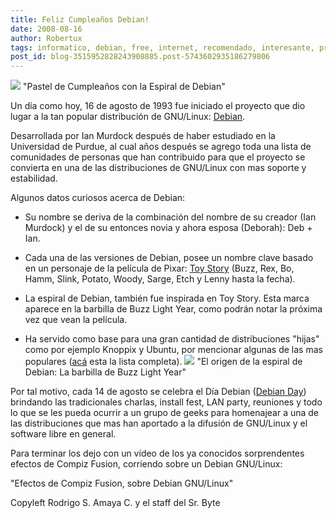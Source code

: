 ```yaml
---
title: Feliz Cumpleaños Debian!
date: 2008-08-16
author: Robertux
tags: informatico, debian, free, internet, recomendado, interesante, programacion, day, geek, gnu, computadoras, evento, linux, desktop, ubuntu, tecnologia
post_id: blog-3515952828243908885.post-5743602935186279806
---
```


[![](https://1.bp.blogspot.com/_jH77WNrMVRA/SKcNwgYNEGI/AAAAAAAACAE/aEUGnhgTB6Y/s320/DSCN3332.sized.jpg)](https://1.bp.blogspot.com/_jH77WNrMVRA/SKcNwgYNEGI/AAAAAAAACAE/aEUGnhgTB6Y/s1600-h/DSCN3332.sized.jpg)
"Pastel de Cumpleaños con la
Espiral de Debian"

Un día como hoy, 16 de agosto de 1993 fue iniciado el proyecto que dio lugar a la tan popular distribución de GNU/Linux: [Debian](http://www.debian.org/).

Desarrollada por Ian Murdock después de haber estudiado en la Universidad de Purdue, al cual años después se agrego toda una lista de comunidades de personas que han contribuido para que el proyecto se convierta en una de las distribuciones de GNU/Linux con mas soporte y estabilidad.

Algunos datos curiosos acerca de Debian:

- Su nombre se deriva de la combinación del nombre de su creador (Ian Murdock) y el de su entonces novia y ahora esposa (Deborah): Deb + Ian.

- Cada una de las versiones de Debian, posee un nombre clave basado en un personaje de la película de Pixar: [Toy Story](http://www.pixar.com/featurefilms/ts/) (Buzz, Rex, Bo, Hamm, Slink, Potato, Woody, Sarge, Etch y Lenny hasta la fecha).

- La espiral de Debian, también fue inspirada en Toy Story. Esta marca aparece en la barbilla de Buzz Light Year, como podrán notar la próxima vez que vean la película.

- Ha servido como base para una gran cantidad de distribuciones "hijas" como por ejemplo Knoppix y Ubuntu, por mencionar algunas de las mas populares ([acá](http://www.debian.org/misc/children-distros) esta la lista completa).
[![](https://3.bp.blogspot.com/_jH77WNrMVRA/SKcSYGVVndI/AAAAAAAACAM/gVJO1zVjKFM/s320/buzz.jpg)](https://3.bp.blogspot.com/_jH77WNrMVRA/SKcSYGVVndI/AAAAAAAACAM/gVJO1zVjKFM/s1600-h/buzz.jpg)
"El origen de la espiral de
Debian: La barbilla de Buzz Light Year"

Por tal motivo, cada 14 de agosto se celebra el Día Debian ([Debian Day](http://wiki.debian.org/DebianDay2008)) brindando las tradicionales charlas, install fest, LAN party, reuniones y todo lo que se les pueda ocurrir a un grupo de geeks para homenajear a una de las distribuciones que mas han aportado a la difusión de GNU/Linux y el software libre en general.

Para terminar los dejo con un vídeo de los ya conocidos sorprendentes efectos de Compiz Fusion, corriendo sobre un Debian GNU/Linux:

"Efectos de Compiz Fusion, sobre Debian
GNU/Linux"

Copyleft Rodrigo S. Amaya C. y el staff del Sr. Byte